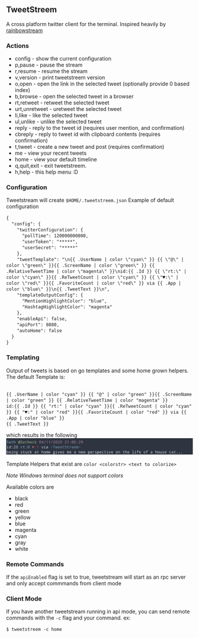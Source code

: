 TweetStreem
---
A cross platform twitter client for the terminal. 
Inspired heavily by [rainbowstream](https://github.com/orakaro/rainbowstream)

### Actions
* config - show the current configuration
* p,pause - pause the stream
* r,resume - resume the stream
* v,version - print tweetstreem version
* o,open - open the link in the selected tweet (optionally provide 0 based index)
* b,browse - open the selected tweet in a browser
* rt,retweet - retweet the selected tweet
* urt,unretweet - uretweet the selected tweet
* li,like - like the selected tweet
* ul,unlike - unlike the selected tweet
* reply <id> <status> - reply to the tweet id (requires user mention, and confirmation)
* cbreply <id> - reply to tweet id with clipboard contents (requires confirmation)
* t,tweet <status> - create a new tweet and post (requires confirmation)
* me - view your recent tweets
* home - view your default timeline
* q,quit,exit - exit tweetstreem.
* h,help - this help menu :D

### Configuration
Tweetstream will create `$HOME/.tweetstreem.json`
Example of default configuration
```
{
  "config": {
    "twitterConfiguration": {
      "pollTime": 120000000000,
      "userToken": "*****",
      "userSecret": "*****"
    },
    "tweetTemplate": "\n{{ .UserName | color \"cyan\" }} {{ \"@\" | color \"green\" }}{{ .ScreenName | color \"green\" }} {{ .RelativeTweetTime | color \"magenta\" }}\nid:{{ .Id }} {{ \"rt:\" | color \"cyan\" }}{{ .ReTweetCount | color \"cyan\" }} {{ \"♥:\" | color \"red\" }}{{ .FavoriteCount | color \"red\" }} via {{ .App | color \"blue\" }}\n{{ .TweetText }}\n",
    "templateOutputConfig": {
      "MentionHighlightColor": "blue",
      "HashtagHighlightColor": "magenta"
    },
    "enableApi": false,
    "apiPort": 8080,
    "autoHome": false
  }
}
```

### Templating
Output of tweets is based on go templates and some home grown helpers.
The default Template is:

```

{{ .UserName | color "cyan" }} {{ "@" | color "green" }}{{ .ScreenName | color "green" }} {{ .RelativeTweetTime | color "magenta" }}
id:{{ .Id }} {{ "rt:" | color "cyan" }}{{ .ReTweetCount | color "cyan" }} {{ "♥:" | color "red" }}{{ .FavoriteCount | color "red" }} via {{ .App | color "blue" }}
{{ .TweetText }}

  ```
which results in the following
![](./img/display_example.png)

Template Helpers that exist are
`color <colorstr> <text to colorize>`

*Note Windows terminal does not support colors*

Available colors are 
* black
* red
* green
* yellow
* blue
* magenta
* cyan
* gray
* white

### Remote Commands
If the `apiEnabled` flag is set to true, tweetstream will start as an rpc server and only accept commmands from client mode


### Client Mode
If you have another tweetstream running in api mode, you can send remote commands
with the `-c` flag and your command.
ex:
```
$ tweetstreem -c home
``` 